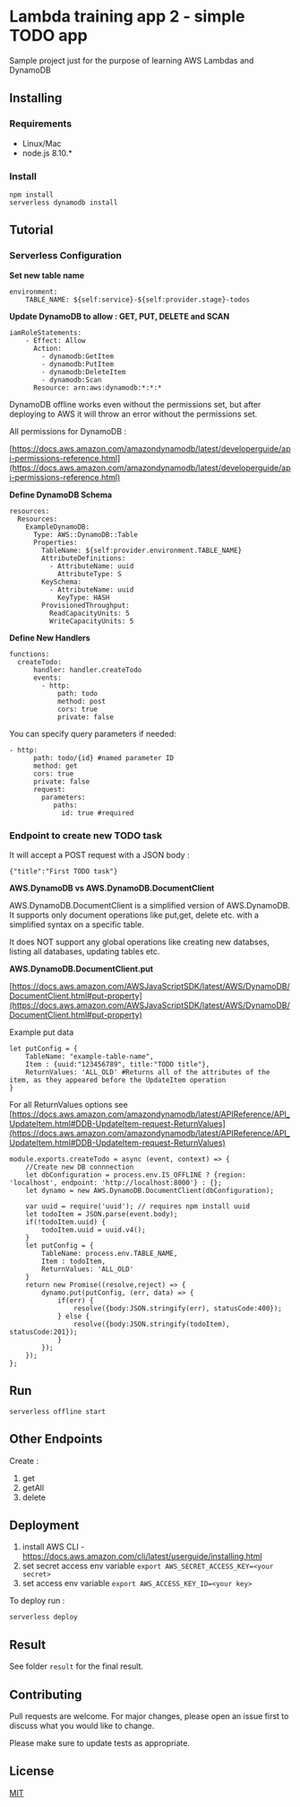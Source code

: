 # Lambda training app 2 - simple TODO app

Sample project just for the purpose of learning AWS Lambdas and DynamoDB

## Installing

### Requirements
* Linux/Mac
* node.js 8.10.*


### Install
```
npm install
serverless dynamodb install
```

## Tutorial
### Serverless Configuration
**Set new table name**
```
environment:
    TABLE_NAME: ${self:service}-${self:provider.stage}-todos
```
**Update DynamoDB to allow : GET, PUT, DELETE and SCAN**
```
iamRoleStatements:
    - Effect: Allow
      Action:
        - dynamodb:GetItem
        - dynamodb:PutItem
        - dynamodb:DeleteItem
        - dynamodb:Scan
      Resource: arn:aws:dynamodb:*:*:*
```
DynamoDB offline works even without the permissions set, but after deploying to AWS it will throw an error without the permissions set.

All permissions for DynamoDB :

[https://docs.aws.amazon.com/amazondynamodb/latest/developerguide/api-permissions-reference.html](https://docs.aws.amazon.com/amazondynamodb/latest/developerguide/api-permissions-reference.html)

**Define DynamoDB Schema**
```
resources:
  Resources:
    ExampleDynamoDB:
      Type: AWS::DynamoDB::Table
      Properties:
        TableName: ${self:provider.environment.TABLE_NAME}
        AttributeDefinitions:
          - AttributeName: uuid
            AttributeType: S
        KeySchema:
          - AttributeName: uuid
            KeyType: HASH
        ProvisionedThroughput:
          ReadCapacityUnits: 5
          WriteCapacityUnits: 5
```
**Define New Handlers**
```
functions:
  createTodo:
      handler: handler.createTodo
      events:
        - http:
            path: todo
            method: post
            cors: true
            private: false
```

You can specify query parameters if needed:
```
- http:
      path: todo/{id} #named parameter ID
      method: get
      cors: true
      private: false
      request:
        parameters:
           paths:
             id: true #required
```

### Endpoint to create new TODO task
It will accept a POST request with a JSON body :
```
{"title":"First TODO task"}
```
**AWS.DynamoDB vs AWS.DynamoDB.DocumentClient**

AWS.DynamoDB.DocumentClient is a simplified version of AWS.DynamoDB.
It supports only document operations like put,get, delete etc. with a simplified syntax on a specific table.

It does NOT support any global operations like creating new databses, listing all databases, updating tables etc.

**AWS.DynamoDB.DocumentClient.put**

[https://docs.aws.amazon.com/AWSJavaScriptSDK/latest/AWS/DynamoDB/DocumentClient.html#put-property](https://docs.aws.amazon.com/AWSJavaScriptSDK/latest/AWS/DynamoDB/DocumentClient.html#put-property)

Example put data
```
let putConfig = {
    TableName: "example-table-name",
    Item : {uuid:"123456789", title:"TODO title"},
    ReturnValues: 'ALL_OLD' #Returns all of the attributes of the item, as they appeared before the UpdateItem operation
}
```
For all ReturnValues options see
[https://docs.aws.amazon.com/amazondynamodb/latest/APIReference/API_UpdateItem.html#DDB-UpdateItem-request-ReturnValues](https://docs.aws.amazon.com/amazondynamodb/latest/APIReference/API_UpdateItem.html#DDB-UpdateItem-request-ReturnValues)
```
module.exports.createTodo = async (event, context) => {
    //Create new DB connnection
    let dbConfiguration = process.env.IS_OFFLINE ? {region: 'localhost', endpoint: 'http://localhost:8000'} : {};
    let dynamo = new AWS.DynamoDB.DocumentClient(dbConfiguration);
    
    var uuid = require('uuid'); // requires npm install uuid
    let todoItem = JSON.parse(event.body);
    if(!todoItem.uuid) {
        todoItem.uuid = uuid.v4();
    }
    let putConfig = {
        TableName: process.env.TABLE_NAME,
        Item : todoItem,
        ReturnValues: 'ALL_OLD'
    }
    return new Promise((resolve,reject) => {
        dynamo.put(putConfig, (err, data) => {
            if(err) {
                resolve({body:JSON.stringify(err), statusCode:400});
            } else {
                resolve({body:JSON.stringify(todoItem), statusCode:201});
            }
        });
    });
};

```
## Run
```
serverless offline start
```
## Other Endpoints
Create :
1. get
2. getAll
3. delete

## Deployment

1. install AWS CLI - https://docs.aws.amazon.com/cli/latest/userguide/installing.html
2. set secret access env variable ``export AWS_SECRET_ACCESS_KEY=<your secret>``
3. set access env variable ``export AWS_ACCESS_KEY_ID=<your key>``

To deploy run :
```
serverless deploy
```

## Result
See folder ``result`` for the final result.

## Contributing
Pull requests are welcome. For major changes, please open an issue first to discuss what you would like to change.

Please make sure to update tests as appropriate.

## License
[MIT](https://choosealicense.com/licenses/mit/)
